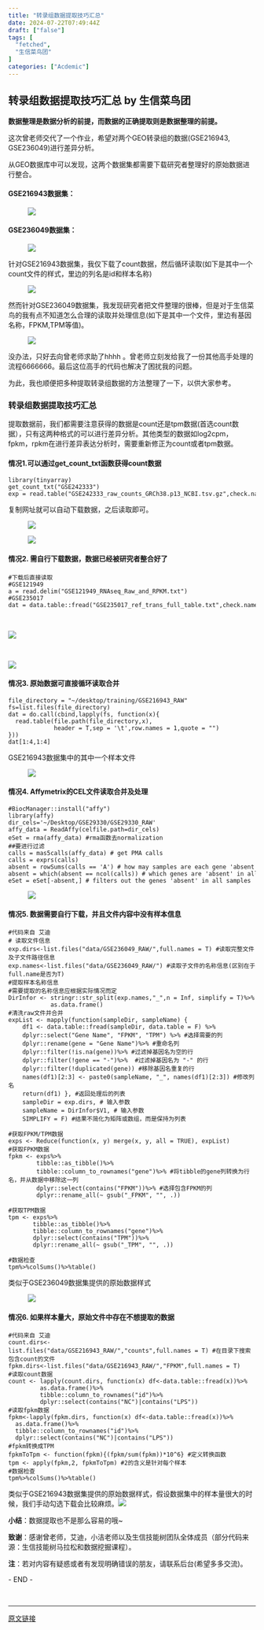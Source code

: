 ```yaml
---
title: "转录组数据提取技巧汇总"
date: 2024-07-22T07:49:44Z
draft: ["false"]
tags: [
  "fetched",
  "生信菜鸟团"
]
categories: ["Acdemic"]
---
```

转录组数据提取技巧汇总 by 生信菜鸟团
------
<div><section data-tool="mdnice编辑器" data-website="https://www.mdnice.com"><p data-tool="mdnice编辑器"><span><strong>数据整理是数据分析的前提，而数据的正确提取则是数据整理的前提。</strong></span></p><p data-tool="mdnice编辑器">这次曾老师交代了一个作业，希望对两个GEO转录组的数据(GSE216943, GSE236049)进行差异分析。</p><p data-tool="mdnice编辑器">从GEO数据库中可以发现，这两个数据集都需要下载研究者整理好的原始数据进行整合。</p><h4 data-tool="mdnice编辑器"><span></span>GSE216943数据集：<span></span></h4><figure data-tool="mdnice编辑器"><img data-imgfileid="100000503" data-ratio="1.0562700964630225" data-src="https://mmbiz.qpic.cn/sz_mmbiz_png/0SOG4MpDAyEd4Ny09G28JD3Fc9Vnv0zRwEkB4ggeUmfNrUfZ0pVySN719sx08fTE48z3UOGt5v8F34YARsEZHw/640?wx_fmt=png&amp;from=appmsg" data-type="png" data-w="622" src="https://mmbiz.qpic.cn/sz_mmbiz_png/0SOG4MpDAyEd4Ny09G28JD3Fc9Vnv0zRwEkB4ggeUmfNrUfZ0pVySN719sx08fTE48z3UOGt5v8F34YARsEZHw/640?wx_fmt=png&amp;from=appmsg"></figure><h4 data-tool="mdnice编辑器"><span></span>GSE236049数据集：<span></span></h4><figure data-tool="mdnice编辑器"><img data-imgfileid="100000502" data-ratio="0.5586319218241043" data-src="https://mmbiz.qpic.cn/sz_mmbiz_png/0SOG4MpDAyEd4Ny09G28JD3Fc9Vnv0zRZiaarHFh4tWbmrU7stlhicNicicBv3Ria5q2sjDJeBMrbYF2m1DcgOJWXYA/640?wx_fmt=png&amp;from=appmsg" data-type="png" data-w="614" src="https://mmbiz.qpic.cn/sz_mmbiz_png/0SOG4MpDAyEd4Ny09G28JD3Fc9Vnv0zRZiaarHFh4tWbmrU7stlhicNicicBv3Ria5q2sjDJeBMrbYF2m1DcgOJWXYA/640?wx_fmt=png&amp;from=appmsg"></figure><p data-tool="mdnice编辑器">针对GSE216943数据集，我仅下载了count数据，然后循环读取(如下是其中一个count文件的样式，里边的列名是id和样本名称)</p><figure data-tool="mdnice编辑器"><img data-imgfileid="100000504" data-ratio="0.44722222222222224" data-src="https://mmbiz.qpic.cn/sz_mmbiz_png/0SOG4MpDAyEd4Ny09G28JD3Fc9Vnv0zRtliaMLOmnzdC1m872esALgoMvyBj3EicKMrhEBMeDAYSHTibvcvKov0uQ/640?wx_fmt=png&amp;from=appmsg" data-type="png" data-w="1080" src="https://mmbiz.qpic.cn/sz_mmbiz_png/0SOG4MpDAyEd4Ny09G28JD3Fc9Vnv0zRtliaMLOmnzdC1m872esALgoMvyBj3EicKMrhEBMeDAYSHTibvcvKov0uQ/640?wx_fmt=png&amp;from=appmsg"></figure><p data-tool="mdnice编辑器">然而针对GSE236049数据集，我发现研究者把文件整理的很棒，但是对于生信菜鸟的我有点不知道怎么合理的读取并处理信息(如下是其中一个文件，里边有基因名称，FPKM,TPM等值)。</p><figure data-tool="mdnice编辑器"><img data-imgfileid="100000505" data-ratio="0.4722222222222222" data-src="https://mmbiz.qpic.cn/sz_mmbiz_png/0SOG4MpDAyEd4Ny09G28JD3Fc9Vnv0zRF7enWVvEUTarXGccbFNu2kChVsgUAich7NCzhic71ibMOfq9Zwia94KztA/640?wx_fmt=png&amp;from=appmsg" data-type="png" data-w="1080" src="https://mmbiz.qpic.cn/sz_mmbiz_png/0SOG4MpDAyEd4Ny09G28JD3Fc9Vnv0zRF7enWVvEUTarXGccbFNu2kChVsgUAich7NCzhic71ibMOfq9Zwia94KztA/640?wx_fmt=png&amp;from=appmsg"></figure><p data-tool="mdnice编辑器">没办法，只好去向曾老师求助了hhhh 。曾老师立刻发给我了一份其他高手处理的流程6666666。最后这位高手的代码也解决了困扰我的问题。</p><p data-tool="mdnice编辑器">为此，我也顺便把多种提取转录组数据的方法整理了一下，以供大家参考。</p><h3 data-tool="mdnice编辑器"><span></span>转录组数据提取技巧汇总<span></span></h3><p data-tool="mdnice编辑器">提取数据前，我们都需要注意获得的数据是count还是tpm数据(首选count数据），只有这两种格式的可以进行差异分析。其他类型的数据如log2cpm，fpkm，rpkm在进行差异表达分析时，需要重新修正为count或者tpm数据。</p><h4 data-tool="mdnice编辑器"><span></span>情况1.可以通过get_count_txt函数获得count数据<span></span></h4><pre data-tool="mdnice编辑器"><span></span><code><span>library</span>(tinyarray)<br>get_count_txt(<span>"GSE242333"</span>)<br>exp = read.table(<span>"GSE242333_raw_counts_GRCh38.p13_NCBI.tsv.gz"</span>,check.names = <span>F</span>,row.names = <span>1</span>,header = <span>T</span>)<br></code></pre><p data-tool="mdnice编辑器">复制网址就可以自动下载数据，之后读取即可。</p><figure data-tool="mdnice编辑器"><img data-imgfileid="100000507" data-ratio="0.08875128998968008" data-src="https://mmbiz.qpic.cn/sz_mmbiz_png/0SOG4MpDAyEd4Ny09G28JD3Fc9Vnv0zRWHXoNPPAWMQ29OOqwibuib180gacF2SiaLezQJ2QjEoswypCJGUlHDIgg/640?wx_fmt=png&amp;from=appmsg" data-type="png" data-w="969" src="https://mmbiz.qpic.cn/sz_mmbiz_png/0SOG4MpDAyEd4Ny09G28JD3Fc9Vnv0zRWHXoNPPAWMQ29OOqwibuib180gacF2SiaLezQJ2QjEoswypCJGUlHDIgg/640?wx_fmt=png&amp;from=appmsg"></figure><figure data-tool="mdnice编辑器"><img data-imgfileid="100000508" data-ratio="0.30484988452655887" data-src="https://mmbiz.qpic.cn/sz_mmbiz_png/0SOG4MpDAyEd4Ny09G28JD3Fc9Vnv0zR26TtR5BaukpN4pVoxcwyQOJsXwJW8xKqv3teNNTcxciawhg7KowWxBw/640?wx_fmt=png&amp;from=appmsg" data-type="png" data-w="433" src="https://mmbiz.qpic.cn/sz_mmbiz_png/0SOG4MpDAyEd4Ny09G28JD3Fc9Vnv0zR26TtR5BaukpN4pVoxcwyQOJsXwJW8xKqv3teNNTcxciawhg7KowWxBw/640?wx_fmt=png&amp;from=appmsg"></figure><h4 data-tool="mdnice编辑器"><span></span>情况2. 需自行下载数据，数据已经被研究者整合好了<span></span></h4><pre data-tool="mdnice编辑器"><span></span><code><span>#下载后直接读取</span><br><span>#GSE121949</span><br>a = read.delim(<span>"GSE121949_RNAseq_Raw_and_RPKM.txt"</span>)<br><span>#GSE235017</span><br>dat = data.table::fread(<span>"GSE235017_ref_trans_full_table.txt"</span>,check.names = <span>F</span>, header = <span>T</span>)<br></code></pre><figure data-tool="mdnice编辑器"><br></figure><p><img data-galleryid="" data-imgfileid="100000522" data-ratio="0.2740740740740741" data-s="300,640" data-src="https://mmbiz.qpic.cn/sz_mmbiz_png/0SOG4MpDAyEd4Ny09G28JD3Fc9Vnv0zRP02Pu1TvBYtDlicmhyS9vHdeBkmmgGicJL5g5gOKFtAhib2f5MSczlKww/640?wx_fmt=png&amp;from=appmsg" data-type="png" data-w="1080" src="https://mmbiz.qpic.cn/sz_mmbiz_png/0SOG4MpDAyEd4Ny09G28JD3Fc9Vnv0zRP02Pu1TvBYtDlicmhyS9vHdeBkmmgGicJL5g5gOKFtAhib2f5MSczlKww/640?wx_fmt=png&amp;from=appmsg"></p><p><br></p><p><img data-galleryid="" data-imgfileid="100000523" data-ratio="0.3685185185185185" data-s="300,640" data-src="https://mmbiz.qpic.cn/sz_mmbiz_png/0SOG4MpDAyEd4Ny09G28JD3Fc9Vnv0zRmhzsgPaCynny0DJ1YAibAkpUKCibJwKwVzuqLqqBlykXcfriamu6L3GNg/640?wx_fmt=png&amp;from=appmsg" data-type="png" data-w="1080" src="https://mmbiz.qpic.cn/sz_mmbiz_png/0SOG4MpDAyEd4Ny09G28JD3Fc9Vnv0zRmhzsgPaCynny0DJ1YAibAkpUKCibJwKwVzuqLqqBlykXcfriamu6L3GNg/640?wx_fmt=png&amp;from=appmsg"></p><h4 data-tool="mdnice编辑器"><span></span>情况3. 原始数据可直接循环读取合并<span></span></h4><pre data-tool="mdnice编辑器"><span></span><code>file_directory = <span>"~/desktop/training/GSE216943_RAW"</span><br>fs=list.files(file_directory)<br>dat = do.call(cbind,lapply(fs, <span>function</span>(x){<br>  read.table(file.path(file_directory,x),<br>             header = <span>T</span>,sep = <span>'\t'</span>,row.names = <span>1</span>,quote = <span>""</span>)<br>}))<br>dat[<span>1</span>:<span>4</span>,<span>1</span>:<span>4</span>]<br></code></pre><p data-tool="mdnice编辑器">GSE216943数据集中的其中一个样本文件</p><figure data-tool="mdnice编辑器"><img data-imgfileid="100000512" data-ratio="0.44722222222222224" data-src="https://mmbiz.qpic.cn/sz_mmbiz_png/0SOG4MpDAyEd4Ny09G28JD3Fc9Vnv0zRtliaMLOmnzdC1m872esALgoMvyBj3EicKMrhEBMeDAYSHTibvcvKov0uQ/640?wx_fmt=png&amp;from=appmsg" data-type="png" data-w="1080" src="https://mmbiz.qpic.cn/sz_mmbiz_png/0SOG4MpDAyEd4Ny09G28JD3Fc9Vnv0zRtliaMLOmnzdC1m872esALgoMvyBj3EicKMrhEBMeDAYSHTibvcvKov0uQ/640?wx_fmt=png&amp;from=appmsg"></figure><h4 data-tool="mdnice编辑器"><span></span>情况4. Affymetrix的CEL文件读取合并及处理<span></span></h4><pre data-tool="mdnice编辑器"><span></span><code><span>#BiocManager::install("affy")</span><br><span>library</span>(affy)<br>dir_cels=<span>'~/Desktop/GSE29330/GSE29330_RAW'</span><br>affy_data = ReadAffy(celfile.path=dir_cels)<br>eSet = rma(affy_data) <span>#rma函数去normalization</span><br><span>##要进行过滤</span><br>calls = mas5calls(affy_data) <span># get PMA calls</span><br>calls = exprs(calls)<br>absent = rowSums(calls == <span>'A'</span>) <span># how may samples are each gene 'absent' in all samples</span><br>absent = which(absent == ncol(calls)) <span># which genes are 'absent' in all samples</span><br>eSet = eSet[-absent,] <span># filters out the genes 'absent' in all samples</span><br></code></pre><figure data-tool="mdnice编辑器"><img data-imgfileid="100000514" data-ratio="0.887987012987013" data-src="https://mmbiz.qpic.cn/sz_mmbiz_png/0SOG4MpDAyEd4Ny09G28JD3Fc9Vnv0zRghq7LeEovox5ybY9rGjlNd1icKhyVJah8sUnn0BiaejGvKqibiaa4t9dBg/640?wx_fmt=png&amp;from=appmsg" data-type="png" data-w="616" src="https://mmbiz.qpic.cn/sz_mmbiz_png/0SOG4MpDAyEd4Ny09G28JD3Fc9Vnv0zRghq7LeEovox5ybY9rGjlNd1icKhyVJah8sUnn0BiaejGvKqibiaa4t9dBg/640?wx_fmt=png&amp;from=appmsg"></figure><h4 data-tool="mdnice编辑器"><span></span>情况5. 数据需要自行下载，并且文件内容中没有样本信息<span></span></h4><pre data-tool="mdnice编辑器"><span></span><code><span>#代码来自 艾迪</span><br><span># 读取文件信息</span><br>exp.dirs&lt;-list.files(<span>"data/GSE236049_RAW/"</span>,full.names = <span>T</span>) <span>#读取完整文件及子文件路径信息</span><br>exp.names&lt;-list.files(<span>"data/GSE236049_RAW/"</span>) <span>#读取子文件的名称信息(区别在于full.name是否为T)</span><br><span>#提取样本名称信息</span><br><span>#需要提取的名称信息应根据实际情况而定</span><br>DirInfor &lt;- stringr::str_split(exp.names,<span>"_"</span>,n = <span>Inf</span>, simplify = <span>T</span>)%&gt;%<br>            as.data.frame()<br><span>#清洗raw文件并合并</span><br>expList &lt;- mapply(<span>function</span>(sampleDir, sampleName) {<br>    df1 &lt;- data.table::fread(sampleDir, data.table = <span>F</span>) %&gt;%  <br>    dplyr::select(<span>"Gene Name"</span>, <span>"FPKM"</span>, <span>"TPM"</span>) %&gt;% <span>#选择需要的列</span><br>    dplyr::rename(gene = <span>"Gene Name"</span>)%&gt;% <span>#重命名列</span><br>    dplyr::filter(!is.na(gene))%&gt;% <span>#过滤掉基因名为空的行</span><br>    dplyr::filter(!gene == <span>"-"</span>)%&gt;%  <span>#过滤掉基因名为 "-" 的行</span><br>    dplyr::filter(!duplicated(gene)) <span>#移除基因名重复的行</span><br>    names(df1)[<span>2</span>:<span>3</span>] &lt;- paste0(sampleName, <span>"_"</span>, names(df1)[<span>2</span>:<span>3</span>]) <span>#修改列名</span><br>    <span>return</span>(df1) }, <span>#返回处理后的列表</span><br>    sampleDir = exp.dirs, <span># 输入参数</span><br>    sampleName = DirInfor$V1, <span># 输入参数</span><br>    SIMPLIFY = <span>F</span>) <span>#结果不简化为矩阵或数组，而是保持为列表</span><br><br><span>#获取FPKM/TPM数据</span><br>exps &lt;- Reduce(<span>function</span>(x, y) merge(x, y, all = <span>TRUE</span>), expList) <br><span>#获取FPKM数据</span><br>fpkm &lt;- exps%&gt;%<br>        tibble::as_tibble()%&gt;%<br>        tibble::column_to_rownames(<span>"gene"</span>)%&gt;% <span>#将tibble的gene列转换为行名，并从数据中移除这一列</span><br>        dplyr::select(contains(<span>"FPKM"</span>))%&gt;% <span>#选择包含FPKM的列</span><br>        dplyr::rename_all(~ gsub(<span>"_FPKM"</span>, <span>""</span>, .))<br><br><span>#获取TPM数据</span><br>tpm &lt;- exps%&gt;%<br>       tibble::as_tibble()%&gt;%<br>       tibble::column_to_rownames(<span>"gene"</span>)%&gt;%<br>       dplyr::select(contains(<span>"TPM"</span>))%&gt;%<br>       dplyr::rename_all(~ gsub(<span>"_TPM"</span>, <span>""</span>, .))<br><br><span>#数据检查</span><br>tpm%&gt;%colSums()%&gt;%table()<br></code></pre><p data-tool="mdnice编辑器">类似于GSE236049数据集提供的原始数据样式</p><figure data-tool="mdnice编辑器"><img data-imgfileid="100000515" data-ratio="0.4722222222222222" data-src="https://mmbiz.qpic.cn/sz_mmbiz_png/0SOG4MpDAyEd4Ny09G28JD3Fc9Vnv0zRF7enWVvEUTarXGccbFNu2kChVsgUAich7NCzhic71ibMOfq9Zwia94KztA/640?wx_fmt=png&amp;from=appmsg" data-type="png" data-w="1080" src="https://mmbiz.qpic.cn/sz_mmbiz_png/0SOG4MpDAyEd4Ny09G28JD3Fc9Vnv0zRF7enWVvEUTarXGccbFNu2kChVsgUAich7NCzhic71ibMOfq9Zwia94KztA/640?wx_fmt=png&amp;from=appmsg"></figure><h4 data-tool="mdnice编辑器"><span></span>情况6. 如果样本量大，原始文件中存在不想提取的数据<span></span></h4><pre data-tool="mdnice编辑器"><span></span><code><span>#代码来自 艾迪</span><br>count.dirs&lt;-list.files(<span>"data/GSE216943_RAW/"</span>,<span>"counts"</span>,full.names = <span>T</span>) <span>#在目录下搜索包含count的文件</span><br>fpkm.dirs&lt;-list.files(<span>"data/GSE216943_RAW/"</span>,<span>"FPKM"</span>,full.names = <span>T</span>)<br><span>#读取count数据</span><br>count &lt;- lapply(count.dirs, <span>function</span>(x) df&lt;-data.table::fread(x))%&gt;%<br>         as.data.frame()%&gt;%<br>         tibble::column_to_rownames(<span>"id"</span>)%&gt;%<br>         dplyr::select(contains(<span>"NC"</span>)|contains(<span>"LPS"</span>))<br><span>#读取fpkm数据</span><br>fpkm&lt;-lapply(fpkm.dirs, <span>function</span>(x) df&lt;-data.table::fread(x))%&gt;%<br>  as.data.frame()%&gt;%<br>  tibble::column_to_rownames(<span>"id"</span>)%&gt;%<br>  dplyr::select(contains(<span>"NC"</span>)|contains(<span>"LPS"</span>))<br><span>#fpkm转换成TPM</span><br>fpkmToTpm &lt;- <span>function</span>(fpkm){(fpkm/sum(fpkm))*<span>10</span>^<span>6</span>} <span>#定义转换函数</span><br>tpm &lt;- apply(fpkm,<span>2</span>, fpkmToTpm) <span>#2的含义是针对每个样本</span><br><span>#数据检查</span><br>tpm%&gt;%colSums()%&gt;%table()<br></code></pre><p data-tool="mdnice编辑器">类似于GSE216943数据集提供的原始数据样式，假设数据集中的样本量很大的时候，我们手动勾选下载会比较麻烦。<img data-imgfileid="100000513" data-ratio="1.0562700964630225" data-src="https://mmbiz.qpic.cn/sz_mmbiz_png/0SOG4MpDAyEd4Ny09G28JD3Fc9Vnv0zRwEkB4ggeUmfNrUfZ0pVySN719sx08fTE48z3UOGt5v8F34YARsEZHw/640?wx_fmt=png&amp;from=appmsg" data-type="png" data-w="622" src="https://mmbiz.qpic.cn/sz_mmbiz_png/0SOG4MpDAyEd4Ny09G28JD3Fc9Vnv0zRwEkB4ggeUmfNrUfZ0pVySN719sx08fTE48z3UOGt5v8F34YARsEZHw/640?wx_fmt=png&amp;from=appmsg"></p><p data-tool="mdnice编辑器"><strong>小结</strong>：数据提取也不是那么容易的哦~</p><p data-tool="mdnice编辑器"><strong>致谢</strong>：感谢曾老师，艾迪，小洁老师以及生信技能树团队全体成员（部分代码来源：生信技能树马拉松和数据挖掘课程）。</p><p data-tool="mdnice编辑器"><strong>注</strong>：若对内容有疑惑或者有发现明确错误的朋友，请联系后台(希望多多交流)。</p><span>- END -</span></section><p><br></p><p><mp-style-type data-value="3"></mp-style-type></p></div>  
<hr>
<a href="https://mp.weixin.qq.com/s/FdmfGws7CkafMXikr8pmdw",target="_blank" rel="noopener noreferrer">原文链接</a>
